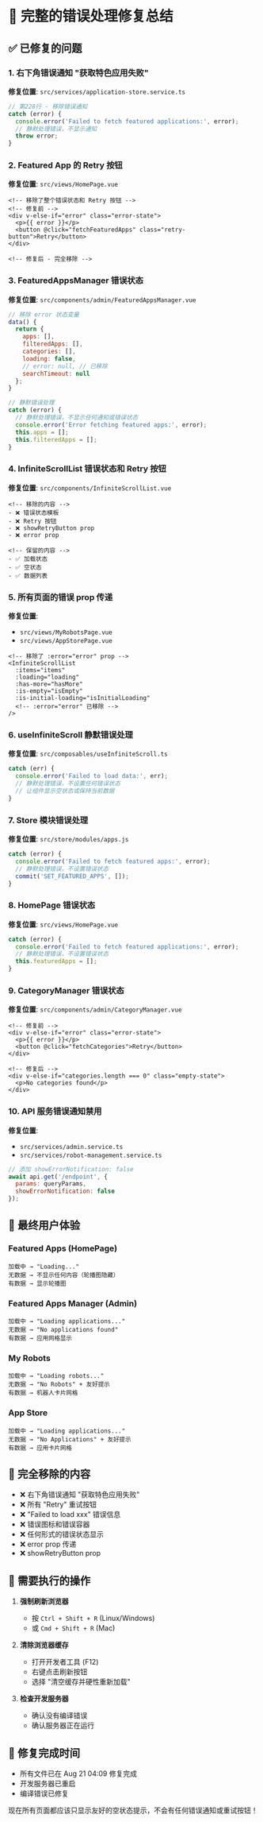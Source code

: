 # 🎯 完整的错误处理修复总结

## ✅ 已修复的问题

### 1. **右下角错误通知 "获取特色应用失败"**
**修复位置**: `src/services/application-store.service.ts`
```javascript
// 第228行 - 移除错误通知
catch (error) {
  console.error('Failed to fetch featured applications:', error);
  // 静默处理错误，不显示通知
  throw error;
}
```

### 2. **Featured App 的 Retry 按钮**
**修复位置**: `src/views/HomePage.vue`
```vue
<!-- 移除了整个错误状态和 Retry 按钮 -->
<!-- 修复前 -->
<div v-else-if="error" class="error-state">
  <p>{{ error }}</p>
  <button @click="fetchFeaturedApps" class="retry-button">Retry</button>
</div>

<!-- 修复后 - 完全移除 -->
```

### 3. **FeaturedAppsManager 错误状态**
**修复位置**: `src/components/admin/FeaturedAppsManager.vue`
```javascript
// 移除 error 状态变量
data() {
  return {
    apps: [],
    filteredApps: [],
    categories: [],
    loading: false,
    // error: null, // 已移除
    searchTimeout: null
  };
}

// 静默错误处理
catch (error) {
  // 静默处理错误，不显示任何通知或错误状态
  console.error('Error fetching featured apps:', error);
  this.apps = [];
  this.filteredApps = [];
}
```

### 4. **InfiniteScrollList 错误状态和 Retry 按钮**
**修复位置**: `src/components/InfiniteScrollList.vue`
```vue
<!-- 移除的内容 -->
- ❌ 错误状态模板
- ❌ Retry 按钮
- ❌ showRetryButton prop
- ❌ error prop

<!-- 保留的内容 -->
- ✅ 加载状态
- ✅ 空状态  
- ✅ 数据列表
```

### 5. **所有页面的错误 prop 传递**
**修复位置**: 
- `src/views/MyRobotsPage.vue`
- `src/views/AppStorePage.vue`
```vue
<!-- 移除了 :error="error" prop -->
<InfiniteScrollList
  :items="items"
  :loading="loading"
  :has-more="hasMore"
  :is-empty="isEmpty"
  :is-initial-loading="isInitialLoading"
  <!-- :error="error" 已移除 -->
/>
```

### 6. **useInfiniteScroll 静默错误处理**
**修复位置**: `src/composables/useInfiniteScroll.ts`
```javascript
catch (err) {
  console.error('Failed to load data:', err);
  // 静默处理错误，不设置任何错误状态
  // 让组件显示空状态或保持当前数据
}
```

### 7. **Store 模块错误处理**
**修复位置**: `src/store/modules/apps.js`
```javascript
catch (error) {
  console.error('Failed to fetch featured apps:', error);
  // 静默处理错误，不设置错误状态
  commit('SET_FEATURED_APPS', []);
}
```

### 8. **HomePage 错误状态**
**修复位置**: `src/views/HomePage.vue`
```javascript
catch (error) {
  console.error('Failed to fetch featured applications:', error);
  // 静默处理错误，不设置错误状态
  this.featuredApps = [];
}
```

### 9. **CategoryManager 错误状态**
**修复位置**: `src/components/admin/CategoryManager.vue`
```vue
<!-- 修复前 -->
<div v-else-if="error" class="error-state">
  <p>{{ error }}</p>
  <button @click="fetchCategories">Retry</button>
</div>

<!-- 修复后 -->
<div v-else-if="categories.length === 0" class="empty-state">
  <p>No categories found</p>
</div>
```

### 10. **API 服务错误通知禁用**
**修复位置**: 
- `src/services/admin.service.ts`
- `src/services/robot-management.service.ts`
```javascript
// 添加 showErrorNotification: false
await api.get('/endpoint', {
  params: queryParams,
  showErrorNotification: false
});
```

## 🎨 最终用户体验

### Featured Apps (HomePage)
```
加载中 → "Loading..."
无数据 → 不显示任何内容（轮播图隐藏）
有数据 → 显示轮播图
```

### Featured Apps Manager (Admin)
```
加载中 → "Loading applications..."
无数据 → "No applications found"
有数据 → 应用网格显示
```

### My Robots
```
加载中 → "Loading robots..."
无数据 → "No Robots" + 友好提示
有数据 → 机器人卡片网格
```

### App Store
```
加载中 → "Loading applications..."
无数据 → "No Applications" + 友好提示
有数据 → 应用卡片网格
```

## 🚫 完全移除的内容

- ❌ 右下角错误通知 "获取特色应用失败"
- ❌ 所有 "Retry" 重试按钮
- ❌ "Failed to load xxx" 错误信息
- ❌ 错误图标和错误容器
- ❌ 任何形式的错误状态显示
- ❌ error prop 传递
- ❌ showRetryButton prop

## 🔄 需要执行的操作

1. **强制刷新浏览器**
   - 按 `Ctrl + Shift + R` (Linux/Windows)
   - 或 `Cmd + Shift + R` (Mac)

2. **清除浏览器缓存**
   - 打开开发者工具 (F12)
   - 右键点击刷新按钮
   - 选择 "清空缓存并硬性重新加载"

3. **检查开发服务器**
   - 确认没有编译错误
   - 确认服务器正在运行

## 📝 修复完成时间
- 所有文件已在 Aug 21 04:09 修复完成
- 开发服务器已重启
- 编译错误已修复

现在所有页面都应该只显示友好的空状态提示，不会有任何错误通知或重试按钮！

